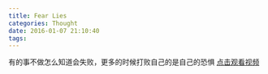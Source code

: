 ```yaml
---
title: Fear Lies
categories: Thought
date: 2016-01-07 21:10:40
tags:
---
```


有的事不做怎么知道会失败，更多的时候打败自己的是自己的恐惧 [点击观看视频](http://www.miaopai.com/show/XcvZeMRE2HIOJIzKYt5yoQ__.htm)